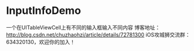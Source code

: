 # InputInfoDemo
一个在UITableViewCell上有不同的输入框输入不同内容
博客地址：http://blog.csdn.net/chuzhaohzi/article/details/72781300
iOS攻城狮交流群：634320130，欢迎你的加入！
